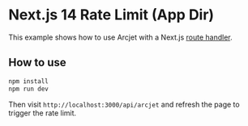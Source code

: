 # Next.js 14 Rate Limit (App Dir)

This example shows how to use Arcjet with a Next.js [route
handler](https://nextjs.org/docs/app/building-your-application/routing/route-handlers).

## How to use

```bash
npm install
npm run dev
```

Then visit `http://localhost:3000/api/arcjet` and refresh the page to trigger
the rate limit.
